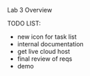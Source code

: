 Lab 3 Overview

TODO LIST:

- new icon for task list
- internal documentation
- get live cloud host
- final review of reqs
- demo
